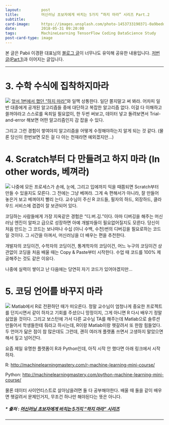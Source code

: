 ```yaml
---
layout:         post
title:          머신러닝 초보자에게 바치는 5가지 “하지 마라” 시리즈 Part.2
subtitle:       
card-image:     https://images.unsplash.com/photo-1453733190371-0a9bedd82893?ixlib=rb-0.3.5&ixid=eyJhcHBfaWQiOjEyMDd9&s=0b2d02a82b3f05412acd1ce347920e4f&auto=format&fit=crop&w=1334&q=80
date:           2018-05-31 09:20:00
tags:           MachineLearning TensorFlow Coding DataScience Study
post-card-type: image
---
```


본 글은 Pabii 이경환 대표님의 [블로그 글](https://pabii.co/beginners-5-mistakes-machine-learning/)이 너무나도 유익해 공유한 내용입니다.
[저번글(Part.1)](https://busy.org/@beseeyong/5-part-1)과 이어지는 글입니다.

---

# 3. 수학 수식에 집착하지마라
![](https://images.unsplash.com/photo-1453733190371-0a9bedd82893?ixlib=rb-0.3.5&ixid=eyJhcHBfaWQiOjEyMDd9&s=0b2d02a82b3f05412acd1ce347920e4f&auto=format&fit=crop&w=1334&q=80)
[앞서 1번에서 했던 “하지 마라”](https://busy.org/@beseeyong/5-part-1)와 일맥 상통한다. 일단 쫄지말고 써 봐라. 어차피 일반 대중에게 공개된 알고리즘들 중에 대단하고 복잡한 알고리즘 없다. 이걸 다 이해하고 쓸꺼야라고 스스로를 옥죄일 필요없이, 한 두번 써보고, 데이터 넣고 돌려보면서 Trial-and-error 해보면 어떤 알고리즘인지 감 잡을 수 있다.

그리고 그런 경험이 쌓여야지 알고리즘을 어떻게 수정해야하는지 알게 되는 것 같다. (물론 당신이 한번보면 모든 걸 다 아는 천재라면 예외겠지만…)

# 4. Scratch부터 다 만들려고 하지 마라 (In other words, 베껴라)
![](https://images.unsplash.com/photo-1511376777868-611b54f68947?ixlib=rb-0.3.5&ixid=eyJhcHBfaWQiOjEyMDd9&s=443ecc7e4ff4ad0f3fbf446325d76ede&auto=format&fit=crop&w=1650&q=80)
나중에 모든 프로세스가 손에, 눈에, 그리고 입에까지 익을 때쯤되면 Scratch부터 만들 수 있을지도 모른다. 그 전에는 그냥 베껴라. 그게 속 편해서가 아니라, 잘 만들어 놓은거 보고 베껴야지 빨리 는다. 교수님이 주신 R 코드들, 필자의 하드, 외장하드, 클라우드 서비스에 겹겹이 잘 보관되어 있다.

코딩하는 사람들에게 가장 지옥같은 경험은 “디.버.깅.”이다. 아마 디버깅을 해주는 머신러닝 엔진이 알파고 급으로 성장하면 아예 개발자들이 필요없어질지도 모른다. 당신이 처음 만드는 그 코드는 보나마나 수십 (아니 수백, 수천)번의 디버깅을 필요로하는 코드일 것이다. 그 시간을 아껴서, 머신러닝을 더 배우는 편을 추천한다.

개발자의 코딩이건, 수학자의 코딩이건, 통계학자의 코딩이건, 어느 누구의 코딩이건 상관없이 코딩을 처음 배울 때는 Copy & Paste부터 시작한다. 수업 때 코드를 100% 제공해주는 것도 같은 이유다.

나중에 실력이 쌓이고 난 다음에는 당연히 자기 코드가 있어야겠지만…

# 5. 코딩 언어를 바꾸지 마라
![](https://images.unsplash.com/photo-1526379095098-d400fd0bf935?ixlib=rb-0.3.5&ixid=eyJhcHBfaWQiOjEyMDd9&s=8550d2c9360ca33247a19f8b16927dc7&auto=format&fit=crop&w=1789&q=80)
Matlab에서 R로 전환하던 때가 떠오른다. 정말 교수님이 엄청나게 중요한 프로젝트를 던지시면서 같이 하자고 기회를 주셨으니 망정이지, 그게 아니면 R 다시 배우기 정말 싫었을 것이다. 그리고 보스턴에 가서 다른 교수님 TA를 해주는데 Matlab으로 솔루션 만들어서 학생들한테 줘라고 하시는데, R이랑 Matlab이랑 헷갈려서 또 한참 힘들었다. 두 언어가 닮은 점이 참 많은데도 그런데, 괜히 여러개 플랫폼 쓰면서 고생하지 말았으면해서 짚고 넘어간다.

요즘 제일 유명한 플랫폼이 R과 Python인데, 아직 시작 안 했다면 아래 링크에서 시작하자. 

R: http://machinelearningmastery.com/r-machine-learning-mini-course/

Python: http://machinelearningmastery.com/python-machine-learning-mini-course/

물론 데이터 사이언티스트로 살아남을려면 둘 다 공부해야한다. 배울 때 둘을 같이 배우면 헷갈려서 문제인거지, 무조건 하나만 해야된다는 뜻은 아니다.

##### * 출처 : [머신러닝 초보자에게 바치는 5가지 “하지 마라” 시리즈](https://pabii.co/beginners-5-mistakes-machine-learning/)

---